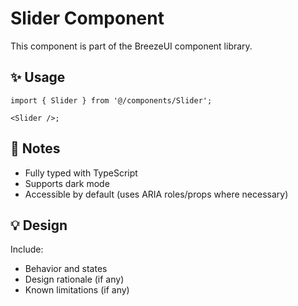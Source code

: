 # Slider Component

This component is part of the BreezeUI component library.

## ✨ Usage

```tsx
import { Slider } from '@/components/Slider';

<Slider />;
```

## 📌 Notes

- Fully typed with TypeScript
- Supports dark mode
- Accessible by default (uses ARIA roles/props where necessary)

## 💡 Design

Include:

- Behavior and states
- Design rationale (if any)
- Known limitations (if any)
